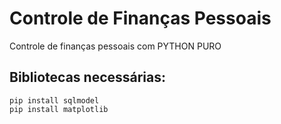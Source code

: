 # Controle de Finanças Pessoais
Controle de finanças pessoais com PYTHON PURO

## Bibliotecas necessárias:
    pip install sqlmodel
    pip install matplotlib